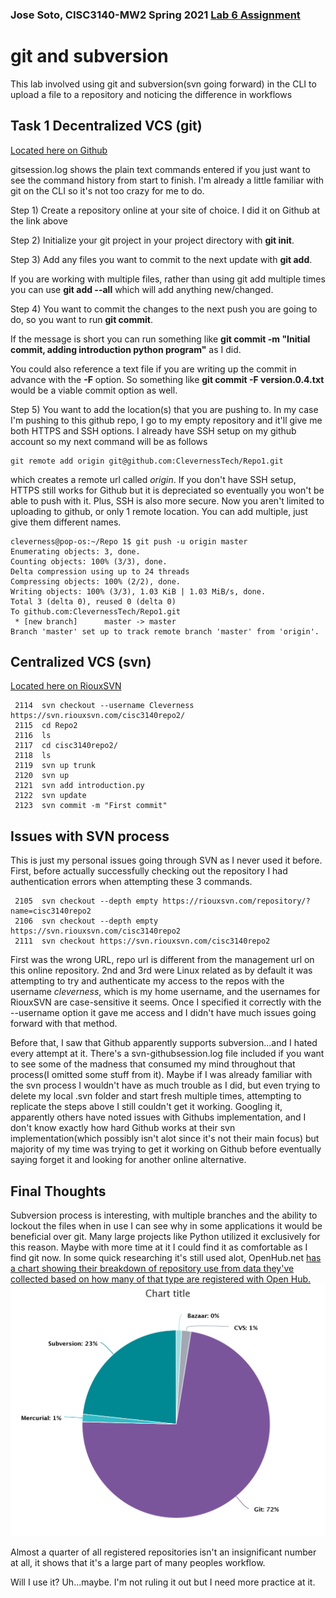 ### Jose Soto, CISC3140-MW2 Spring 2021 [Lab 6 Assignment](https://docs.google.com/document/d/16Uxst6-RSu78PZIk_9e9BGnVGASmzEWurwjuj9KNGUg/edit)

# git and subversion

This lab involved using git and subversion(svn going forward) in the CLI to upload a file to a repository and noticing the difference in workflows 

## Task 1 Decentralized VCS (git)

[Located here on Github](https://github.com/ClevernessTech/Repo1)

gitsession.log shows the plain text commands entered if you just want to see the command history from start to finish.  I'm already a little familiar with git on the CLI so it's not too crazy for me to do.

Step 1) Create a repository online at your site of choice.  I did it on Github at the link above

Step 2) Initialize your git project in your project directory with **git init**.  

Step 3) Add any files you want to commit to the next update with **git add**.  

If you are working with multiple files, rather than using git add multiple times you can use **git add --all** which will add anything new/changed.

Step 4) You want to commit the changes to the next push you are going to do, so you want to run **git commit**.  

If the message is short you can run something like **git commit -m "Initial commit, adding introduction python program"** as I did.  

You could also reference a text file if you are writing up the commit in advance with the **-F** option.  So something like **git commit -F version.0.4.txt** would be a viable commit option as well.

Step 5) You want to add the location(s) that you are pushing to.  In my case I'm pushing to this github repo, I go to my empty repository and it'll give me both HTTPS and SSH options.  I already have SSH setup on my github account so my next command will be as follows


```
git remote add origin git@github.com:ClevernessTech/Repo1.git
```

which creates a remote url called *origin*.  If you don't have SSH setup, HTTPS still works for Github but it is depreciated so eventually you won't be able to push with it.  Plus, SSH is also more secure.  Now you aren't limited to uploading to github, or only 1 remote location.  You can add multiple, just give them different names.  
```
cleverness@pop-os:~/Repo 1$ git push -u origin master
Enumerating objects: 3, done.
Counting objects: 100% (3/3), done.
Delta compression using up to 24 threads
Compressing objects: 100% (2/2), done.
Writing objects: 100% (3/3), 1.03 KiB | 1.03 MiB/s, done.
Total 3 (delta 0), reused 0 (delta 0)
To github.com:ClevernessTech/Repo1.git
 * [new branch]      master -> master
Branch 'master' set up to track remote branch 'master' from 'origin'.
```

## Centralized VCS (svn)

[Located here on RiouxSVN](https://svn.riouxsvn.com/cisc3140repo2/)


```
 2114  svn checkout --username Cleverness https://svn.riouxsvn.com/cisc3140repo2/
 2115  cd Repo2
 2116  ls
 2117  cd cisc3140repo2/
 2118  ls
 2119  svn up trunk
 2120  svn up
 2121  svn add introduction.py 
 2122  svn update
 2123  svn commit -m "First commit"
```

## Issues with SVN process

This is just my personal issues going through SVN as I never used it before.  First, before actually successfully checking out the repository I had authentication errors when attempting these 3 commands.

```
 2105  svn checkout --depth empty https://riouxsvn.com/repository/?name=cisc3140repo2
 2106  svn checkout --depth empty https://svn.riouxsvn.com/cisc3140repo2
 2111  svn checkout https://svn.riouxsvn.com/cisc3140repo2
```

First was the wrong URL, repo url is different from the management url on this online repository.  2nd and 3rd were Linux related as by default it was attempting to try and authenticate my access to the repos with the username *cleverness*, which is my home username, and the usernames for RiouxSVN are case-sensitive it seems.  Once I specified it correctly with the --username option it gave me access and I didn't have much issues going forward with that method.

Before that, I saw that Github apparently supports subversion...and I hated every attempt at it.  There's a svn-githubsession.log file included if you want to see some of the madness that consumed my mind throughout that process(I omitted some stuff from it).  Maybe if I was already familiar with the svn process I wouldn't have as much trouble as I did, but even trying to delete my local .svn folder and start fresh multiple times, attempting to replicate the steps above I still couldn't get it working.  Googling it, apparently others have noted issues with Githubs implementation, and I don't know exactly how hard Github works at their svn implementation(which possibly isn't alot since it's not their main focus) but majority of my time was trying to get it working on Github before eventually saying forget it and looking for another online alternative.  

## Final Thoughts

Subversion process is interesting, with multiple branches and the ability to lockout the files when in use I can see why in some applications it would be beneficial over git.  Many large projects like Python utilized it exclusively for this reason.  Maybe with more time at it I could find it as comfortable as I find git now.  In some quick researching it's still used alot, OpenHub.net [has a chart showing their breakdown of repository use from data they've collected based on how many of that type are registered with Open Hub.](https://www.openhub.net/repositories/compare)  ![](chart.png)

Almost a quarter of all registered repositories isn't an insignificant number at all, it shows that it's a large part of many peoples workflow.

Will I use it? Uh...maybe.  I'm not ruling it out but I need more practice at it.



